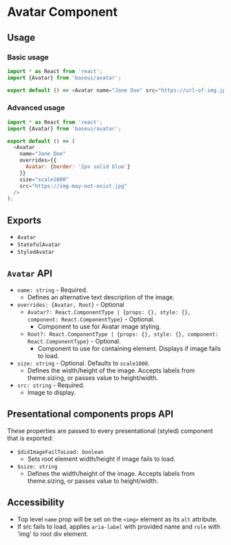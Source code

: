# Avatar Component

## Usage

### Basic usage

```javascript
import * as React from 'react';
import {Avatar} from 'baseui/avatar';

export default () => <Avatar name="Jane Doe" src="https://url-of-img.jpg" />;
```

### Advanced usage

```javascript
import * as React from 'react';
import {Avatar} from 'baseui/avatar';

export default () => (
  <Avatar
    name="Jane Doe"
    overrides={{
      Avatar: {border: '2px solid blue'}
    }}
    size="scale1000"
    src="https://img-may-not-exist.jpg"
  />
);
```

## Exports

* `Avatar`
* `StatefulAvatar`
* `StyledAvatar`

## `Avatar` API

* `name: string` - Required.
  * Defines an alternative text description of the image.
* `overrides: {Avatar, Root}` - Optional
  * `Avatar?: React.ComponentType | {props: {}, style: {}, component: React.ComponentType}` - Optional.
    * Component to use for Avatar image styling.
  * `Root?: React.ComponentType | {props: {}, style: {}, component: React.ComponentType}` - Optional.
    * Component to use for containing element. Displays if image fails to load.
* `size: string` - Optional. Defaults to `scale1000`.
  * Defines the width/height of the image. Accepts labels from theme.sizing, or passes value to height/width.
* `src: string` - Required.
  * Image to display.

## Presentational components props API

These properties are passed to every presentational (styled) component that is exported:
* `$didImageFailToLoad: boolean`
  * Sets root element width/height if image fails to load.
* `$size: string`
  * Defines the width/height of the image. Accepts labels from theme.sizing, or passes value to height/width.

## Accessibility

* Top level `name` prop will be set on the `<img>` element as its `alt` attribute.
* If src fails to load, applies `aria-label` with provided name and `role` with 'img' to root div element.